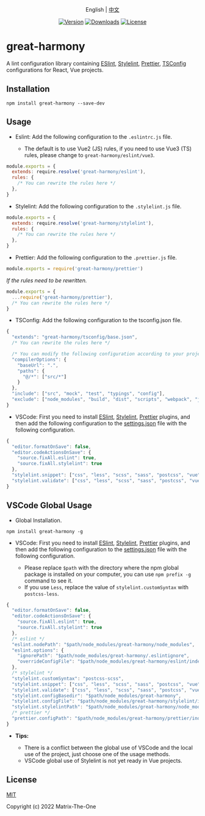 <p align="center">
  English | <a href="./docs/README.zh-CN.md">中文</a>
</p>

<p align="center">
  <a href="https://www.npmjs.com/package/great-harmony"><img src="https://img.shields.io/npm/v/great-harmony.svg?sanitize=true" alt="Version"></a>
  <a href="https://npmcharts.com/compare/great-harmony?minimal=true"><img src="https://img.shields.io/npm/dm/great-harmony.svg?sanitize=true" alt="Downloads"></a>
  <a href="https://www.npmjs.com/package/great-harmony"><img src="https://img.shields.io/npm/l/great-harmony.svg?sanitize=true" alt="License"></a>
</p>

# great-harmony

A lint configuration library containing [ESlint], [Stylelint], [Prettier], [TSConfig] configurations for React, Vue projects.

## Installation

```shell
npm install great-harmony --save-dev
```

## Usage

- Eslint: Add the following configuration to the `.eslintrc.js` file.

  - The default is to use Vue2 (JS) rules, if you need to use Vue3 (TS) rules, please change to `great-harmony/eslint/vue3`.

```js
module.exports = {
  extends: require.resolve('great-harmony/eslint'),
  rules: {
    /* You can rewrite the rules here */
  },
}
```

- Stylelint: Add the following configuration to the `.stylelint.js` file.

```js
module.exports = {
  extends: require.resolve('great-harmony/stylelint'),
  rules: {
    /* You can rewrite the rules here */
  },
}
```

- Prettier: Add the following configuration to the `.prettier.js` file.

```js
module.exports = require('great-harmony/prettier')
```

_If the rules need to be rewritten._

```js
module.exports = {
  ...require('great-harmony/prettier'),
  /* You can rewrite the rules here */
}
```

- TSConfig: Add the following configuration to the tsconfig.json file.

```js
{
  "extends": "great-harmony/tsconfig/base.json",
  /* You can rewrite the rules here */

  /* You can modify the following configuration according to your project */
  "compilerOptions": {
    "baseUrl": ".",
    "paths": {
      "@/*": ["src/*"]
    }
  },
  "include": ["src", "mock", "test", "typings", "config"],
  "exclude": ["node_modules", "build", "dist", "scripts", "webpack", "jest"]
}
```

- VSCode: First you need to install [ESlint][vscode-eslint], [Stylelint][vscode-stylelint], [Prettier][vscode-prettier] plugins, and then add the following configuration to the [settings.json][vscode-settings] file with the following configuration.

```js
{
  "editor.formatOnSave": false,
  "editor.codeActionsOnSave": {
    "source.fixAll.eslint": true,
    "source.fixAll.stylelint": true
  },
  "stylelint.snippet": ["css", "less", "scss", "sass", "postcss", "vue"],
  "stylelint.validate": ["css", "less", "scss", "sass", "postcss", "vue"]
}
```

## VSCode Global Usage

- Global Installation.

```shell
npm install great-harmony -g
```

- VSCode: First you need to install [ESlint][vscode-eslint], [Stylelint][vscode-stylelint], [Prettier][vscode-prettier] plugins, and then add the following configuration to the [settings.json][vscode-settings] file with the following configuration.

  - Please replace `$path` with the directory where the npm global package is installed on your computer, you can use `npm prefix -g` command to see it.
  - If you use `Less`, replace the value of `stylelint.customSyntax` with `postcss-less`.

```js
{
  "editor.formatOnSave": false,
  "editor.codeActionsOnSave": {
    "source.fixAll.eslint": true,
    "source.fixAll.stylelint": true
  },
  /* eslint */
  "eslint.nodePath": "$path/node_modules/great-harmony/node_modules",
  "eslint.options": {
    "ignorePath": "$path/node_modules/great-harmony/.eslintignore",
    "overrideConfigFile": "$path/node_modules/great-harmony/eslint/index.js"
  },
  /* stylelint */
  "stylelint.customSyntax": "postcss-scss",
  "stylelint.snippet": ["css", "less", "scss", "sass", "postcss", "vue"],
  "stylelint.validate": ["css", "less", "scss", "sass", "postcss", "vue"],
  "stylelint.configBasedir": "$path/node_modules/great-harmony",
  "stylelint.configFile": "$path/node_modules/great-harmony/stylelint/index.js",
  "stylelint.stylelintPath": "$path/node_modules/great-harmony/node_modules/stylelint",
  /* prettier */
  "prettier.configPath": "$path/node_modules/great-harmony/prettier/index.js"
}
```

- **Tips:**

  - There is a conflict between the global use of VSCode and the local use of the project, just choose one of the usage methods.
  - VSCode global use of Stylelint is not yet ready in Vue projects.

## License

[MIT](https://opensource.org/licenses/MIT)

Copyright (c) 2022 Matrix-The-One

[eslint]: https://eslint.org/
[stylelint]: https://stylelint.io/
[prettier]: https://prettier.io/
[tsconfig]: https://www.typescriptlang.org/tsconfig
[vscode-eslint]: https://marketplace.visualstudio.com/items?itemName=dbaeumer.vscode-eslint
[vscode-stylelint]: https://marketplace.visualstudio.com/items?itemName=stylelint.vscode-stylelint
[vscode-prettier]: https://marketplace.visualstudio.com/items?itemName=esbenp.prettier-vscode
[vscode-settings]: https://code.visualstudio.com/docs/getstarted/settings
